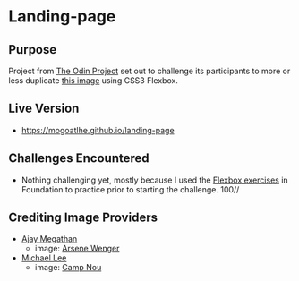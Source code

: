 # Landing-page

## Purpose
Project from [The Odin Project](https://theodinproject.com) set out to challenge its participants to more or less duplicate [this image](https://cdn.statically.io/gh/TheOdinProject/curriculum/main/foundations/html_css/project/odin-project.png) using CSS3 Flexbox.

## Live Version
- https://mogoatlhe.github.io/landing-page

## Challenges Encountered
- Nothing challenging yet, mostly because I used the [Flexbox exercises](https://github.com/TheOdinProject/css-exercises/tree/main/flex) in Foundation to practice prior to starting the challenge. 100//

## Crediting Image Providers
* [Ajay Megathan](https://unsplash.com/@ajaymeganathan)
    + image: [Arsene Wenger](https://unsplash.com/photos/U7MQAQVKTsY)
* [Michael Lee](https://unsplash.com/@guoshiwushuang)
    + image: [Camp Nou](https://unsplash.com/photos/6J7eIvNwttQ)